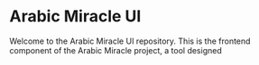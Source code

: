 # Arabic Miracle UI

Welcome to the Arabic Miracle UI repository. This is the frontend component of the Arabic Miracle project, a tool designed 

